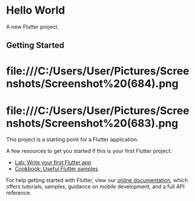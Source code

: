 # Hello World

A new Flutter project.

## Getting Started

# file:///C:/Users/User/Pictures/Screenshots/Screenshot%20(684).png
# file:///C:/Users/User/Pictures/Screenshots/Screenshot%20(683).png

This project is a starting point for a Flutter application.

A few resources to get you started if this is your first Flutter project:

- [Lab: Write your first Flutter app](https://flutter.dev/docs/get-started/codelab)
- [Cookbook: Useful Flutter samples](https://flutter.dev/docs/cookbook)

For help getting started with Flutter, view our
[online documentation](https://flutter.dev/docs), which offers tutorials,
samples, guidance on mobile development, and a full API reference.
